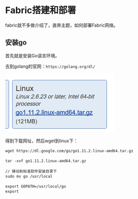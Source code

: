 # Fabric搭建和部署
fabric就不多做介绍了，直奔主题，如何部署Fabric网络。

## 安装go
首先就是安装Go语言环境。

去到golang的官网：`https://golang.org/dl/`

![](image/fabric0.png)

得到下载网址，然后wget到linux下：

```
wget https://dl.google.com/go/go1.11.2.linux-amd64.tar.gz

tar -xvf go1.11.2.linux-amd64.tar.gz

// 移动到标准软件安装目录下
sudo mv go /usr/local 

export GOPATH=/usr/local/go
export 
```

